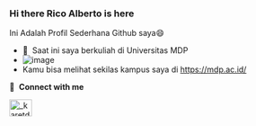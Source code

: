 ### Hi there Rico Alberto is here
Ini Adalah Profil Sederhana Github saya:smile:

- 🎒  &nbsp;Saat ini saya berkuliah di Universitas MDP
- ![image](https://user-images.githubusercontent.com/126873251/222896383-38e5f807-d34c-4a30-892d-ae04f94246ed.png)
- Kamu bisa melihat sekilas kampus saya di https://mdp.ac.id/

🔗 &nbsp;**Connect with me**
<p align="left">
<a href="https://www.instagram.com/_karetdua/" target="blank"><img align="center" src="https://raw.githubusercontent.com/rahuldkjain/github-profile-readme-generator/master/src/images/icons/Social/instagram.svg" alt="_karetdua" height="30" width="40" /></a>




